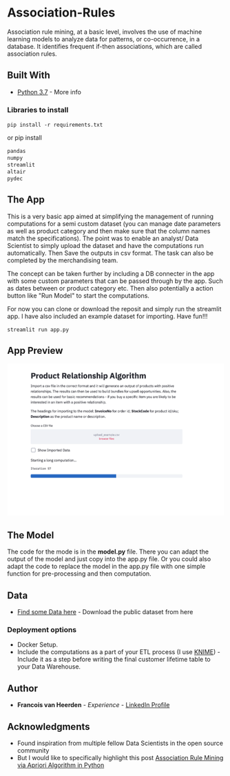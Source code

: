 # Association-Rules
 Association rule mining, at a basic level, involves the use of machine learning models to analyze data for patterns, or co-occurrence, in a database. It identifies frequent if-then associations, which are called association rules.

## Built With

* [Python 3.7](https://www.python.org/downloads/release/python-370/) - More info

### Libraries to install 

```
pip install -r requirements.txt
```

or pip install 
```
pandas
numpy
streamlit
altair
pydec
```
## The App
This is a very basic app aimed at simplifying the management of running computations for a semi custom dataset (you can manage date parameters as well as product category and then make sure that the column names match the specifications). The point was to enable an analyst/ Data Scientist to simply upload the dataset and have the computations run automatically. Then Save the outputs in csv format. The task can also be completed by the merchandising team.

The concept can be taken further by including a DB connecter in the app with some custom parameters that can be passed through by the app. Such as dates between or product category etc. Then also potentially a action button like "Run Model" to start the computations. 

For now you can clone or download the reposit and simply run the streamlit app. I have also included an example dataset for importing. Have fun!!!

```
streamlit run app.py
```
## App Preview
![App Preview](images/app.png)
## The Model

The code for the mode is in the **model.py** file. There you can adapt the output of the model and just copy into the app.py file. Or you could also adapt the code to replace the model in the app.py file with one simple function for pre-processing and then computation. 

## Data

* [Find some Data here](https://www.kaggle.com/) - Download the public dataset from here

### Deployment options

* Docker Setup. 
* Include the computations as a part of your ETL process (I use [KNIME](https://www.knime.com/)) - Include it as a step before writing the final customer lifetime table to your Data Warehouse.

## Author

* **Francois van Heerden** - *Experience* - [LinkedIn Profile](https://www.linkedin.com/in/francois-van-heerden-9589825a/)

## Acknowledgments

* Found inspiration from multiple fellow Data Scientists in the open source community
* But I would like to specifically highlight this post [Association Rule Mining via Apriori Algorithm in Python](https://www.kaggle.com/datatheque/association-rules-mining-market-basket-analysis) 
